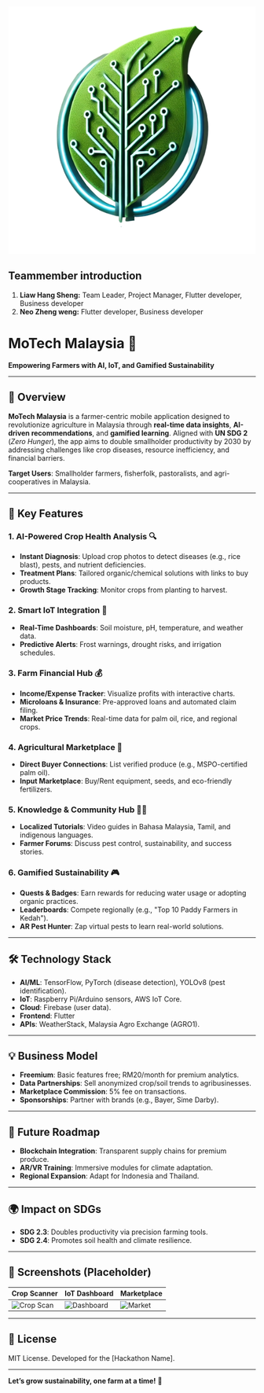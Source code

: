 ![Team Banner](./assets/readme_images/logo.png)

## Teammember introduction
1. **Liaw Hang Sheng:** Team Leader, Project Manager, Flutter developer, Business developer
2. **Neo Zheng weng:** Flutter developer, Business developer



# MoTech Malaysia 🌱  
**Empowering Farmers with AI, IoT, and Gamified Sustainability**  

---

## 📱 Overview  
**MoTech Malaysia** is a farmer-centric mobile application designed to revolutionize agriculture in Malaysia through **real-time data insights**, **AI-driven recommendations**, and **gamified learning**. Aligned with **UN SDG 2** (*Zero Hunger*), the app aims to double smallholder productivity by 2030 by addressing challenges like crop diseases, resource inefficiency, and financial barriers.  

**Target Users**: Smallholder farmers, fisherfolk, pastoralists, and agri-cooperatives in Malaysia.  

---

## 🌟 Key Features  

### 1. AI-Powered Crop Health Analysis 🔍  
- **Instant Diagnosis**: Upload crop photos to detect diseases (e.g., rice blast), pests, and nutrient deficiencies.  
- **Treatment Plans**: Tailored organic/chemical solutions with links to buy products.  
- **Growth Stage Tracking**: Monitor crops from planting to harvest.  

### 2. Smart IoT Integration 📡  
- **Real-Time Dashboards**: Soil moisture, pH, temperature, and weather data.  
- **Predictive Alerts**: Frost warnings, drought risks, and irrigation schedules.  

### 3. Farm Financial Hub 💰  
- **Income/Expense Tracker**: Visualize profits with interactive charts.  
- **Microloans & Insurance**: Pre-approved loans and automated claim filing.  
- **Market Price Trends**: Real-time data for palm oil, rice, and regional crops.  

### 4. Agricultural Marketplace 🛒  
- **Direct Buyer Connections**: List verified produce (e.g., MSPO-certified palm oil).  
- **Input Marketplace**: Buy/Rent equipment, seeds, and eco-friendly fertilizers.  

### 5. Knowledge & Community Hub 👩🌾  
- **Localized Tutorials**: Video guides in Bahasa Malaysia, Tamil, and indigenous languages.  
- **Farmer Forums**: Discuss pest control, sustainability, and success stories.  

### 6. Gamified Sustainability 🎮  
- **Quests & Badges**: Earn rewards for reducing water usage or adopting organic practices.  
- **Leaderboards**: Compete regionally (e.g., "Top 10 Paddy Farmers in Kedah").  
- **AR Pest Hunter**: Zap virtual pests to learn real-world solutions.  

---

## 🛠️ Technology Stack  
- **AI/ML**: TensorFlow, PyTorch (disease detection), YOLOv8 (pest identification).  
- **IoT**: Raspberry Pi/Arduino sensors, AWS IoT Core.  
- **Cloud**: Firebase (user data).  
- **Frontend**: Flutter  
- **APIs**: WeatherStack, Malaysia Agro Exchange (AGRO1).  

---

## 💡 Business Model  
- **Freemium**: Basic features free; RM20/month for premium analytics.  
- **Data Partnerships**: Sell anonymized crop/soil trends to agribusinesses.  
- **Marketplace Commission**: 5% fee on transactions.  
- **Sponsorships**: Partner with brands (e.g., Bayer, Sime Darby).  

---

## 🚀 Future Roadmap  
- **Blockchain Integration**: Transparent supply chains for premium produce.  
- **AR/VR Training**: Immersive modules for climate adaptation.  
- **Regional Expansion**: Adapt for Indonesia and Thailand.  

---

## 🌍 Impact on SDGs  
- **SDG 2.3**: Doubles productivity via precision farming tools.  
- **SDG 2.4**: Promotes soil health and climate resilience.  

---

## 📸 Screenshots (Placeholder)  
| Crop Scanner | IoT Dashboard | Marketplace |  
|--------------|---------------|-------------|  
| ![Crop Scan]() | ![Dashboard]() | ![Market]() |  

---

## 📜 License  
MIT License. Developed for the [Hackathon Name].  

---

**Let’s grow sustainability, one farm at a time!** 🌾  

